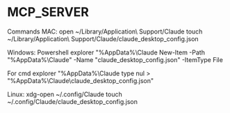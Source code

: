 # MCP_SERVER

Commands
MAC:
open ~/Library/Application\ Support/Claude
touch ~/Library/Application\ Support/Claude/claude_desktop_config.json

Windows:
Powershell
explorer "%AppData%\Claude
New-Item -Path "%AppData%\Claude" -Name "claude_desktop_config.json" -ItemType File

For cmd
explorer "%AppData%\Claude
type nul > "%AppData%\Claude\claude_desktop_config.json"

Linux:
xdg-open ~/.config/Claude
touch ~/.config/Claude/claude_desktop_config.json